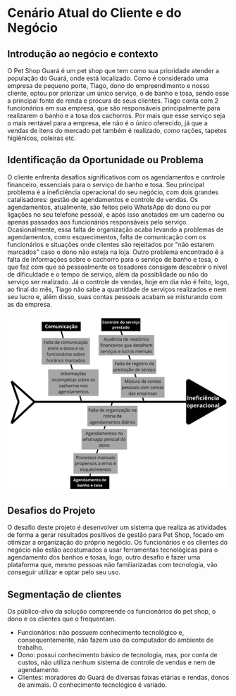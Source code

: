 # Cenário Atual do Cliente e do Negócio

##  Introdução ao negócio e contexto

O Pet Shop Guará é um pet shop que tem como sua prioridade atender a população do Guará, onde está localizado. Como é considerado uma empresa de pequeno porte, Tiago, dono do empreendimento e nosso cliente, optou por priorizar um único serviço, o de banho e tosa, sendo esse a principal fonte de renda e procura de seus clientes. Tiago conta com 2 funcionários em sua empresa, que são responsáveis principalmente para realizarem o banho e a tosa dos cachorros. Por mais que esse serviço seja o mais rentável para a empresa, ele não é o único oferecido, já que a vendas de itens do mercado pet também é realizado, como rações, tapetes higiênicos, coleiras etc. 

## Identificação da Oportunidade ou Problema

O cliente enfrenta desafios significativos com os agendamentos e controle financeiro, essenciais para o serviço de banho e tosa. Seu principal problema é a ineficiência operacional do seu negócio, com dois grandes catalisadores: gestão de agendamentos e controle de vendas. Os agendamentos, atualmente, são feitos pelo WhatsApp do dono ou por ligações no seu telefone pessoal, e após isso anotados em um caderno ou apenas passados aos funcionários responsáveis pelo serviço. Ocasionalmente, essa falta de organização acaba levando a problemas de agendamentos, como esquecimentos, falta de comunicação com os funcionários e situações onde clientes são rejeitados por "não estarem marcados" caso o dono não esteja na loja. Outro problema encontrado é a falta de informações sobre o cachorro para o serviço de banho e tosa, o que faz com que só pessoalmente os tosadores consigam descobrir o nível de dificuldade e o tempo de serviço, além da possiblidade ou não do serviço ser realizado. Já o controle de vendas, hoje em dia não é feito, logo, ao final do mês, Tiago não sabe a quantidade de serviços realizados e nem seu lucro e, além disso, suas contas pessoais acabam se misturando com as da empresa.

 
 ![Texto alternativo](../assets/imgs/diagrama1.jpg)
 

## Desafios do Projeto

O desafio deste projeto é desenvolver um sistema que realiza as atividades de forma a gerar resultados positivos de gestão para Pet Shop, focado em otimizar a organização do próprio negócio. Os funcionários e os clientes do negócio não estão acostumados a usar ferramentas tecnológicas para o agendamento dos banhos e tosas, logo, outro desafio é fazer uma plataforma que, mesmo pessoas não familiarizadas com tecnologia, vão conseguir utilizar e optar pelo seu uso.

## Segmentação de clientes 

Os público-alvo da solução compreende os funcionários do pet shop, o dono e os clientes que o frequentam.

* Funcionários: não possuem conhecimento tecnológico e, consequentemente, não fazem uso do computador do ambiente de trabalho.
* Dono: possui conhecimento básico de tecnologia, mas, por conta de custos, não utiliza nenhum sistema de controle de vendas e nem de agendamento.
* Clientes: moradores do Guará de diversas faixas etárias e rendas, donos de animais. O conhecimento tecnológico é variado.
